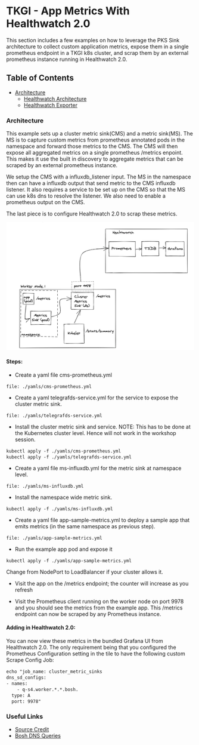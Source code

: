 # TKGI - App Metrics With Healthwatch 2.0

This section includes a few examples on how to leverage the PKS Sink architecture to collect custom application metrics, expose them in a single prometheus endpoint in a TKGI k8s cluster, and scrap them by an external prometheus instance running in Healthwatch 2.0.

## Table of Contents
- [Architecture](#architecture)
    - [Healthwatch Architecture](#healthwatch-architecture)
    - [Healthwatch Exporter](#healthwatch-exporter)

### Architecture

This example sets up a cluster metric sink(CMS) and a metric sink(MS). The MS is to capture custom metrics from prometheus annotated pods in the namespace and forward those metrics to the CMS. The CMS will then expose all aggregated metrics on a single prometheus /metrics enpoint. This makes it use the built in discovery to aggregate metrics that can be scraped by an external prometheus instance.

We setup the CMS with a influxdb_listener input. The MS in the namespace then can have a influxdb output that send metric to the CMS influxdb listener. It also requires a service to be set up on the CMS so that the MS can use k8s dns to resolve the listener. We also need to enable a prometheus output on the CMS.

The last piece is to configure Healthwatch 2.0 to scrap these metrics.


![app-metrics-healthwatch](./app-metrics-healthwatch.png)


#### Steps:

 - Create a yaml file cms-prometheus.yml
```editor:open-file
file: ./yamls/cms-prometheus.yml
```
 - Create a yaml telegrafds-service.yml for the service to expose the cluster metric sink.
```editor:open-file
file: ./yamls/telegrafds-service.yml
```
 - Install the cluster metric sink and service.
   NOTE: This has to be done at the Kubernetes cluster level. Hence will not work in the workshop session.
```
kubectl apply -f ./yamls/cms-prometheus.yml
kubectl apply -f ./yamls/telegrafds-service.yml
```
 - Create a yaml file ms-influxdb.yml for the metric sink at namespace level.
```editor:open-file
file: ./yamls/ms-influxdb.yml
```
 - Install the namespace wide metric sink.
```execute
kubectl apply -f ./yamls/ms-influxdb.yml
```
 - Create a yaml file app-sample-metrics.yml to deploy a sample app that emits metrics (in the same namespace as previous step).
```editor:open-file
file: ./yamls/app-sample-metrics.yml
```
 - Run the example app pod and expose it
```execute
kubectl apply -f ./yamls/app-sample-metrics.yml
```
Change from NodePort to LoadBalancer if your cluster allows it.

 - Visit the app on the /metrics endpoint; the counter will increase as you refresh

 - Visit the Prometheus client running on the worker node on port 9978 and you should see the metrics from the example app. This /metrics endpoint can now be scraped by any Prometheus instance.

#### Adding in Healthwatch 2.0:

You can now view these metrics in the bundled Grafana UI from Healthwatch 2.0. The only requirement being that you configured the Prometheus Configuration setting in the tile to have the following custom Scrape Config Job:

```copy
echo "job_name: cluster_metric_sinks
dns_sd_configs:
- names:
    - q-s4.worker.*.*.bosh.
  type: A
  port: 9978"
```


### Useful Links
 - [Source Credit](https://github.com/jaimegag/pks-zone/tree/master/sinks)
 - [Bosh DNS Queries](https://bosh.io/docs/dns/#constructing-queries)